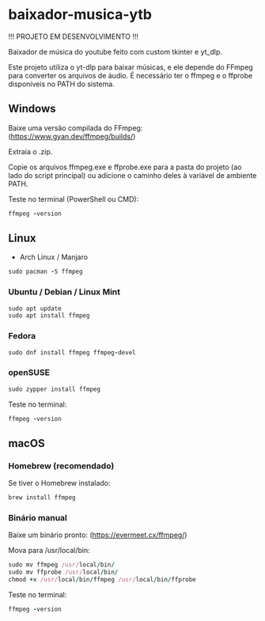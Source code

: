 # baixador-musica-ytb
!!! PROJETO EM DESENVOLVIMENTO !!!

 Baixador de música do youtube feito com custom tkinter e yt_dlp.

 Este projeto utiliza o yt-dlp
 para baixar músicas, e ele depende do FFmpeg
 para converter os arquivos de áudio.
É necessário ter o ffmpeg e o ffprobe disponíveis no PATH do sistema.

## Windows

Baixe uma versão compilada do FFmpeg:
 (https://www.gyan.dev/ffmpeg/builds/)

Extraia o .zip.

Copie os arquivos ffmpeg.exe e ffprobe.exe para a pasta do projeto (ao lado do script principal)
ou adicione o caminho deles à variável de ambiente PATH.

Teste no terminal (PowerShell ou CMD):

```ruby
ffmpeg -version
```

## Linux
* Arch Linux / Manjaro
```ruby
sudo pacman -S ffmpeg
```

### Ubuntu / Debian / Linux Mint
```ruby
sudo apt update
sudo apt install ffmpeg
```

### Fedora
```ruby
sudo dnf install ffmpeg ffmpeg-devel
```

### openSUSE
```ruby
sudo zypper install ffmpeg
```


Teste no terminal:

```ruby
ffmpeg -version
```

## macOS
### Homebrew (recomendado)

Se tiver o Homebrew instalado:

```ruby
brew install ffmpeg
```

### Binário manual

Baixe um binário pronto:
 (https://evermeet.cx/ffmpeg/)

Mova para /usr/local/bin:

```ruby
sudo mv ffmpeg /usr/local/bin/
sudo mv ffprobe /usr/local/bin/
chmod +x /usr/local/bin/ffmpeg /usr/local/bin/ffprobe
```


Teste no terminal:

```ruby
ffmpeg -version
```
